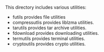 This directory includes various utilities:

- futils provides file utilities
- compressutlis provides liblzma utilities.
- tarutils provides tar archive utilities.
- fdownload provides downloading utilities.
- termutils provides terminal utilities.
- cryptoutils provides crypto utilities.

